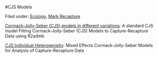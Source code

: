#CJS Models

Filed under: [Ecology][3], [Mark Recapture][4]

[Cormack-Jolly-Seber (CJS) models in different variations][1]: A standard CJS model
Fitting Cormack-Jolly-Seber (CJS) Models to Capture-Recapture Data using R2admb

[CJS Individual Heterogeneity][2]: Mixed Effects Cormack-Jolly-Seber Models for Analysis of Capture-Recapture Data

[1]: ./fitting-cormack-jolly-seber-models-to-capture-recapture-data-using-r2admb.md
[2]: ./cjs-individual-heterogeneity
[3]: ./../../by-field-of-application/ecology/
[4]: ./../
